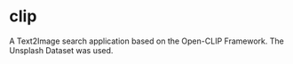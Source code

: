 # clip
A Text2Image search application based on the Open-CLIP Framework. The Unsplash Dataset was used. 
